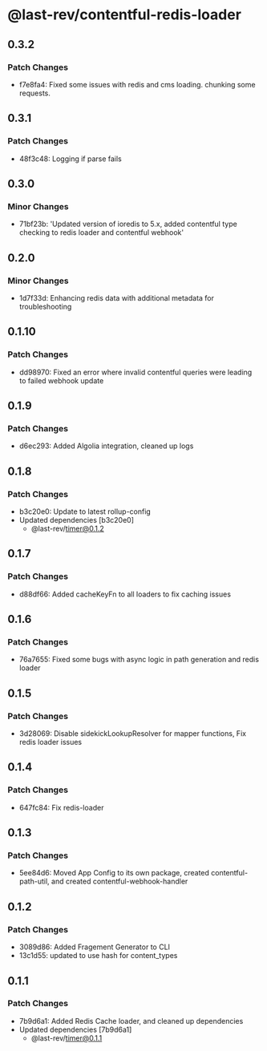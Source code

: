 # @last-rev/contentful-redis-loader

## 0.3.2

### Patch Changes

- f7e8fa4: Fixed some issues with redis and cms loading. chunking some requests.

## 0.3.1

### Patch Changes

- 48f3c48: Logging if parse fails

## 0.3.0

### Minor Changes

- 71bf23b: 'Updated version of ioredis to 5.x, added contentful type checking to redis loader and contentful webhook'

## 0.2.0

### Minor Changes

- 1d7f33d: Enhancing redis data with additional metadata for troubleshooting

## 0.1.10

### Patch Changes

- dd98970: Fixed an error where invalid contentful queries were leading to failed webhook update

## 0.1.9

### Patch Changes

- d6ec293: Added Algolia integration, cleaned up logs

## 0.1.8

### Patch Changes

- b3c20e0: Update to latest rollup-config
- Updated dependencies [b3c20e0]
  - @last-rev/timer@0.1.2

## 0.1.7

### Patch Changes

- d88df66: Added cacheKeyFn to all loaders to fix caching issues

## 0.1.6

### Patch Changes

- 76a7655: Fixed some bugs with async logic in path generation and redis loader

## 0.1.5

### Patch Changes

- 3d28069: Disable sidekickLookupResolver for mapper functions, Fix redis loader issues

## 0.1.4

### Patch Changes

- 647fc84: Fix redis-loader

## 0.1.3

### Patch Changes

- 5ee84d6: Moved App Config to its own package, created contentful-path-util, and created contentful-webhook-handler

## 0.1.2

### Patch Changes

- 3089d86: Added Fragement Generator to CLI
- 13c1d55: updated to use hash for content_types

## 0.1.1

### Patch Changes

- 7b9d6a1: Added Redis Cache loader, and cleaned up dependencies
- Updated dependencies [7b9d6a1]
  - @last-rev/timer@0.1.1
